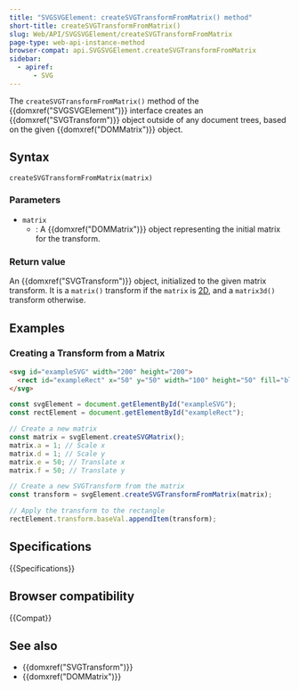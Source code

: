 ```yaml
---
title: "SVGSVGElement: createSVGTransformFromMatrix() method"
short-title: createSVGTransformFromMatrix()
slug: Web/API/SVGSVGElement/createSVGTransformFromMatrix
page-type: web-api-instance-method
browser-compat: api.SVGSVGElement.createSVGTransformFromMatrix
sidebar:
  - apiref:
      - SVG
---
```


The `createSVGTransformFromMatrix()` method of the {{domxref("SVGSVGElement")}} interface creates an {{domxref("SVGTransform")}} object outside of any document trees, based on the given {{domxref("DOMMatrix")}} object.

## Syntax

```js-nolint
createSVGTransformFromMatrix(matrix)
```

### Parameters

- `matrix`
  - : A {{domxref("DOMMatrix")}} object representing the initial matrix for the transform.

### Return value

An {{domxref("SVGTransform")}} object, initialized to the given matrix transform. It is a `matrix()` transform if the `matrix` is [2D](/en-US/docs/Web/API/DOMMatrixReadOnly/is2D), and a `matrix3d()` transform otherwise.

## Examples

### Creating a Transform from a Matrix

```html
<svg id="exampleSVG" width="200" height="200">
  <rect id="exampleRect" x="50" y="50" width="100" height="50" fill="blue" />
</svg>
```

```js
const svgElement = document.getElementById("exampleSVG");
const rectElement = document.getElementById("exampleRect");

// Create a new matrix
const matrix = svgElement.createSVGMatrix();
matrix.a = 1; // Scale x
matrix.d = 1; // Scale y
matrix.e = 50; // Translate x
matrix.f = 50; // Translate y

// Create a new SVGTransform from the matrix
const transform = svgElement.createSVGTransformFromMatrix(matrix);

// Apply the transform to the rectangle
rectElement.transform.baseVal.appendItem(transform);
```

## Specifications

{{Specifications}}

## Browser compatibility

{{Compat}}

## See also

- {{domxref("SVGTransform")}}
- {{domxref("DOMMatrix")}}
